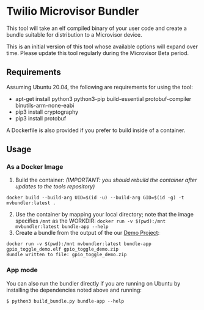 # Twilio Microvisor Bundler

This tool will take an elf compiled binary of your user code and create a bundle suitable for
distribution to a Microvisor device.

This is an initial version of this tool whose available options will expand over time.  Please
update this tool regularly during the Microvisor Beta period.

## Requirements

Assuming Ubuntu 20.04, the following are requirements for using the tool:

- apt-get install python3 python3-pip build-essential protobuf-compiler binutils-arm-none-eabi
- pip3 install cryptography
- pip3 install protobuf

A Dockerfile is also provided if you prefer to build inside of a container.

## Usage

### As a Docker Image

1. Build the container: *(IMPORTANT: you should rebuild the container after updates to the tools repository)*

```
docker build --build-arg UID=$(id -u) --build-arg GID=$(id -g) -t mvbundler:latest .
```

2. Use the container by mapping your local directory; note that the image
   specifies `/mnt` as the WORKDIR: `docker run -v $(pwd):/mnt mvbundler:latest bundle-app --help`
3. Create a bundle from the output of the our [Demo Project](https://github.com/twilio/twilio-microvisor-freertos/):

```
docker run -v $(pwd):/mnt mvbundler:latest bundle-app gpio_toggle_demo.elf gpio_toggle_demo.zip
Bundle written to file: gpio_toggle_demo.zip
```

### App mode

You can also run the bundler directly if you are running on Ubuntu by installing the dependencies noted above and running:

```
$ python3 build_bundle.py bundle-app --help
```
